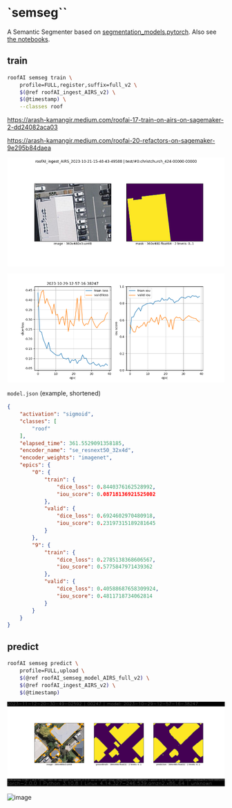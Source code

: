 # `semseg``

A Semantic Segmenter based on [segmentation_models.pytorch](<https://github.com/qubvel/segmentation_models.pytorch/blob/master/examples/cars%20segmentation%20(camvid).ipynb>). Also see [the notebooks](../../notebooks/).

## train

```bash
roofAI semseg train \
    profile=FULL,register,suffix=full_v2 \
    $(@ref roofAI_ingest_AIRS_v2) \
    $(@timestamp) \
    --classes roof
```

https://arash-kamangir.medium.com/roofai-17-train-on-airs-on-sagemaker-2-dd24082aca03

https://arash-kamangir.medium.com/roofai-20-refactors-on-sagemaker-9e295b84daea

![image](../../assets/christchurch_424-00000-00000.png)

![image](../../assets/train-summary.png)

`model.json` (example, shortened)
```json
{
    "activation": "sigmoid",
    "classes": [
        "roof"
    ],
    "elapsed_time": 361.5529091358185,
    "encoder_name": "se_resnext50_32x4d",
    "encoder_weights": "imagenet",
    "epics": {
        "0": {
            "train": {
                "dice_loss": 0.8440376162528992,
                "iou_score": 0.08718136921525002
            },
            "valid": {
                "dice_loss": 0.6924602970480918,
                "iou_score": 0.23197315189281645
            }
        },
        "9": {
            "train": {
                "dice_loss": 0.2785138368606567,
                "iou_score": 0.5775847971439362
            },
            "valid": {
                "dice_loss": 0.40588687658309924,
                "iou_score": 0.4811718734062814
            }
        }
    }
}
```

## predict

```bash
roofAI semseg predict \
    profile=FULL,upload \
    $(@ref roofAI_semseg_model_AIRS_full_v2) \
    $(@ref roofAI_ingest_AIRS_v2) \
    $(@timestamp)
```

![image](../../assets/predict-00247.png)

![image](https://github.com/kamangir/assets/blob/main/roofAI/2023-11-12-20-30-49-02592-predict.gif?raw=true)